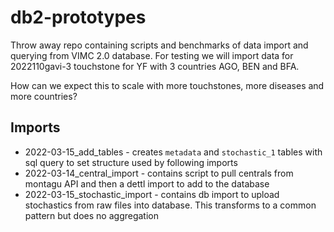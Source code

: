 # db2-prototypes

Throw away repo containing scripts and benchmarks of data import and querying from VIMC 2.0 database. For testing we will import data for 2022110gavi-3 touchstone for YF with 3 countries AGO, BEN and BFA.

How can we expect this to scale with more touchstones, more diseases and more countries?

## Imports

* 2022-03-15_add_tables - creates `metadata` and `stochastic_1` tables with sql query to set structure used by following imports
* 2022-03-14_central_import - contains script to pull centrals from montagu API and then a dettl import to add to the database
* 2022-03-15_stochastic_import - contains db import to upload stochastics from raw files into database. This transforms to a common pattern but does no aggregation

